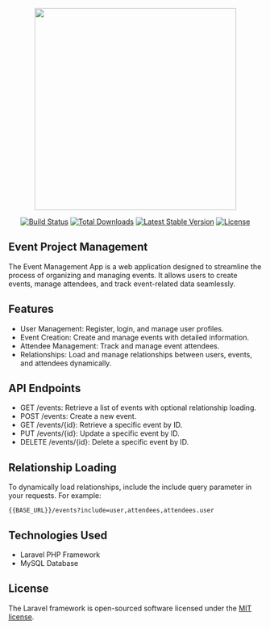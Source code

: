 <p align="center"><a href="https://laravel.com" target="_blank"><img src="https://raw.githubusercontent.com/laravel/art/master/logo-lockup/5%20SVG/2%20CMYK/1%20Full%20Color/laravel-logolockup-cmyk-red.svg" width="400"></a></p>

<p align="center">
<a href="https://travis-ci.org/laravel/framework"><img src="https://travis-ci.org/laravel/framework.svg" alt="Build Status"></a>
<a href="https://packagist.org/packages/laravel/framework"><img src="https://img.shields.io/packagist/dt/laravel/framework" alt="Total Downloads"></a>
<a href="https://packagist.org/packages/laravel/framework"><img src="https://img.shields.io/packagist/v/laravel/framework" alt="Latest Stable Version"></a>
<a href="https://packagist.org/packages/laravel/framework"><img src="https://img.shields.io/packagist/l/laravel/framework" alt="License"></a>
</p>

## Event Project Management

The Event Management App is a web application designed to streamline the process of organizing and managing events. It allows users to create events, manage attendees, and track event-related data seamlessly.

## Features

- User Management: Register, login, and manage user profiles.
- Event Creation: Create and manage events with detailed information.
- Attendee Management: Track and manage event attendees.
- Relationships: Load and manage relationships between users, events, and attendees dynamically.

## API Endpoints
- GET /events: Retrieve a list of events with optional relationship loading.
- POST /events: Create a new event.
- GET /events/{id}: Retrieve a specific event by ID.
- PUT /events/{id}: Update a specific event by ID.
- DELETE /events/{id}: Delete a specific event by ID.

## Relationship Loading
To dynamically load relationships, include the include query parameter in your requests. For example:

```
{{BASE_URL}}/events?include=user,attendees,attendees.user
```

## Technologies Used

- Laravel PHP Framework
- MySQL Database

## License

The Laravel framework is open-sourced software licensed under the [MIT license](https://opensource.org/licenses/MIT).
